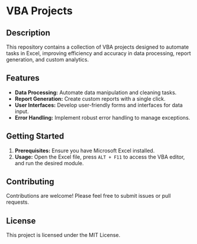 # VBA Projects

## Description
This repository contains a collection of VBA projects designed to automate tasks in Excel, improving efficiency and accuracy in data processing, report generation, and custom analytics.

## Features
- **Data Processing:** Automate data manipulation and cleaning tasks.
- **Report Generation:** Create custom reports with a single click.
- **User Interfaces:** Develop user-friendly forms and interfaces for data input.
- **Error Handling:** Implement robust error handling to manage exceptions.

## Getting Started
1. **Prerequisites:** Ensure you have Microsoft Excel installed.
2. **Usage:** Open the Excel file, press `ALT + F11` to access the VBA editor, and run the desired module.

## Contributing
Contributions are welcome! Please feel free to submit issues or pull requests.

## License
This project is licensed under the MIT License.
